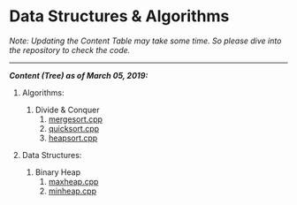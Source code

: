 # Data Structures & Algorithms

*Note: Updating the Content Table may take some time. So please dive into the repository to check the code.*

<hr/>

***Content (Tree) as of March 05, 2019:***
1. Algorithms:
   1. Divide & Conquer
      1. [mergesort.cpp](https://github.com/Ch-sriram/Data-Structures-Algorithms/blob/master/Algorithms/Divide%20%26%20Conquer/mergesort.cpp)
      2. [quicksort.cpp](https://github.com/Ch-sriram/Data-Structures-Algorithms/blob/master/Algorithms/Divide%20%26%20Conquer/quicksort.cpp)
      3. [heapsort.cpp](https://github.com/Ch-sriram/Data-Structures-Algorithms/blob/master/Algorithms/Divide%20%26%20Conquer/heapsort.cpp)

2. Data Structures:
   1. Binary Heap
      1. [maxheap.cpp](https://github.com/Ch-sriram/Data-Structures-Algorithms/blob/master/Data%20Structures/Binary%20Heap/maxheap.cpp)
      2. [minheap.cpp](https://github.com/Ch-sriram/Data-Structures-Algorithms/blob/master/Data%20Structures/Binary%20Heap/minheap.cpp)
